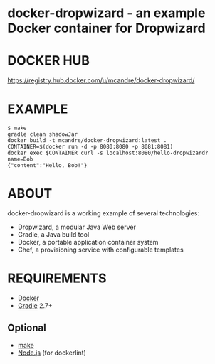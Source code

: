 # docker-dropwizard - an example Docker container for Dropwizard

# DOCKER HUB

https://registry.hub.docker.com/u/mcandre/docker-dropwizard/

# EXAMPLE

```
$ make
gradle clean shadowJar
docker build -t mcandre/docker-dropwizard:latest .
CONTAINER=$(docker run -d -p 8080:8080 -p 8081:8081)
docker exec $CONTAINER curl -s localhost:8080/hello-dropwizard?name=Bob
{"content":"Hello, Bob!"}
```

# ABOUT

docker-dropwizard is a working example of several technologies:

* Dropwizard, a modular Java Web server
* Gradle, a Java build tool
* Docker, a portable application container system
* Chef, a provisioning service with configurable templates

# REQUIREMENTS

* [Docker](https://www.docker.com/)
* [Gradle](http://gradle.org/) 2.7+

## Optional

* [make](http://www.gnu.org/software/make/)
* [Node.js](https://nodejs.org/en/) (for dockerlint)
